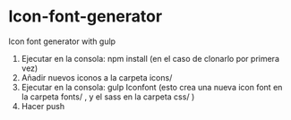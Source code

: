 # Icon-font-generator
Icon font generator with gulp

1) Ejecutar en la consola: npm install (en el caso de clonarlo por primera vez)
2) Añadir nuevos iconos a la carpeta icons/
3) Ejecutar en la consola: gulp Iconfont (esto crea una nueva icon font en la carpeta fonts/ , y el sass en la carpeta css/  )
4) Hacer push
